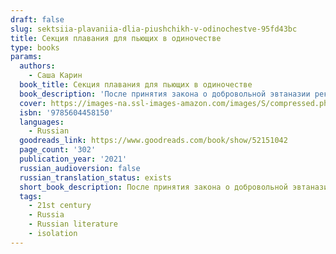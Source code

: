```yaml
---
draft: false
slug: sektsiia-plavaniia-dlia-piushchikh-v-odinochestve-95fd43bc
title: Секция плавания для пьющих в одиночестве
type: books
params:
  authors:
    - Саша Карин
  book_title: Секция плавания для пьющих в одиночестве
  book_description: 'После принятия закона о добровольной эвтаназии реки и озера Москвы были превращены в подводные кладбища. Мара — молодой художник в творческом кризисе — готовится уйти в воду, но после знакомства с Лизой — девушкой, теряющей зрение, — начинает сомневаться в своем решении. Лиза тоже нуждается в помощи Мары: она живет в санатории, где пытается собрать свою жизнь из осколков после семейной трагедии. Перед Марой и Лизой стоит выбор: вместе бороться за счастье или сдаться, став частью бесконечной секции плавания.'
  cover: https://images-na.ssl-images-amazon.com/images/S/compressed.photo.goodreads.com/books/1599046663i/52151042.jpg
  isbn: '9785604458150'
  languages:
    - Russian
  goodreads_link: https://www.goodreads.com/book/show/52151042
  page_count: '302'
  publication_year: '2021'
  russian_audioversion: false
  russian_translation_status: exists
  short_book_description: После принятия закона о добровольной эвтаназии реки и озера Москвы были превращены в подводные кладбища. Мара — молодой художник в творческом кризисе — готовится уйти в воду, но после знакомства с...
  tags:
    - 21st century
    - Russia
    - Russian literature
    - isolation
---
```


